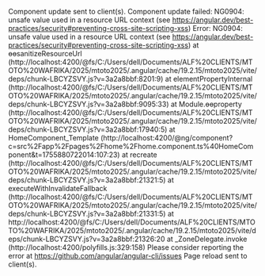 

Component update sent to client(s).
Component update failed: NG0904: unsafe value used in a resource URL context (see https://angular.dev/best-practices/security#preventing-cross-site-scripting-xss)
Error: NG0904: unsafe value used in a resource URL context (see https://angular.dev/best-practices/security#preventing-cross-site-scripting-xss)
    at ɵɵsanitizeResourceUrl (http://localhost:4200/@fs/C:/Users/dell/Documents/ALF%20CLIENTS/MTOTO%20WAFRIKA/2025/mtoto2025/.angular/cache/19.2.15/mtoto2025/vite/deps/chunk-LBCYZSVY.js?v=3a2a8bbf:8201:9)
    at elementPropertyInternal (http://localhost:4200/@fs/C:/Users/dell/Documents/ALF%20CLIENTS/MTOTO%20WAFRIKA/2025/mtoto2025/.angular/cache/19.2.15/mtoto2025/vite/deps/chunk-LBCYZSVY.js?v=3a2a8bbf:9095:33)
    at Module.ɵɵproperty (http://localhost:4200/@fs/C:/Users/dell/Documents/ALF%20CLIENTS/MTOTO%20WAFRIKA/2025/mtoto2025/.angular/cache/19.2.15/mtoto2025/vite/deps/chunk-LBCYZSVY.js?v=3a2a8bbf:17940:5)
    at HomeComponent_Template (http://localhost:4200/@ng/component?c=src%2Fapp%2Fpages%2Fhome%2Fhome.component.ts%40HomeComponent&t=1755880722014:107:23)
    at recreate (http://localhost:4200/@fs/C:/Users/dell/Documents/ALF%20CLIENTS/MTOTO%20WAFRIKA/2025/mtoto2025/.angular/cache/19.2.15/mtoto2025/vite/deps/chunk-LBCYZSVY.js?v=3a2a8bbf:21321:5)
    at executeWithInvalidateFallback (http://localhost:4200/@fs/C:/Users/dell/Documents/ALF%20CLIENTS/MTOTO%20WAFRIKA/2025/mtoto2025/.angular/cache/19.2.15/mtoto2025/vite/deps/chunk-LBCYZSVY.js?v=3a2a8bbf:21331:5)
    at http://localhost:4200/@fs/C:/Users/dell/Documents/ALF%20CLIENTS/MTOTO%20WAFRIKA/2025/mtoto2025/.angular/cache/19.2.15/mtoto2025/vite/deps/chunk-LBCYZSVY.js?v=3a2a8bbf:21326:20
    at _ZoneDelegate.invoke (http://localhost:4200/polyfills.js:329:158)
Please consider reporting the error at https://github.com/angular/angular-cli/issues
Page reload sent to client(s).


